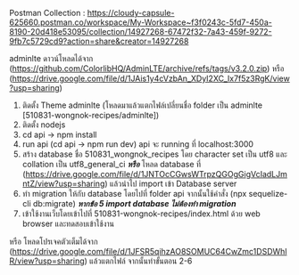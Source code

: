 Postman Collection : https://cloudy-capsule-625660.postman.co/workspace/My-Workspace~f3f0243c-5fd7-450a-8190-20d418e53095/collection/14927268-67472f32-7a43-459f-9272-9fb7c5729cd9?action=share&creator=14927268

adminlte ดาวน์โหลดได้จาก (https://github.com/ColorlibHQ/AdminLTE/archive/refs/tags/v3.2.0.zip) หรือ (https://drive.google.com/file/d/1JAis1y4cVzbAn_XDyI2XC_Ix7f5z3RgK/view?usp=sharing)

1. ติดตั้ง Theme adminlte (โหลดมาแล้วแตกไฟล์เปลี่ยนชื่อ folder เป็น adminlte [510831-wongnok-recipes/adminlte])
2. ติดตั้ง nodejs
3. cd api -> npm install
4. run api (cd api -> npm run dev) api จะ running ที่ localhost:3000
5. สร้าง database ชื่อ 510831_wongnok_recipes โดย character set เป็น utf8 และ collation เป็น utf8_general_ci ***หรือ*** โหลด database ที่ (https://drive.google.com/file/d/1JNTOcCGwsWTrpzQGOgGigVcIadLJmntZ/view?usp=sharing) แล้วนำไป import เข้า Database server
6. ทำ migration ให้กับ database โดยไปที่ folder api จากนั้นใช้คำสั่ง (npx sequelize-cli db:migrate) ***หากข้อ 5 import database ไม่ต้องทำ migration***
7. เข้าใช้งานเว็บโดยเข้าไปที่ 510831-wongnok-recipes/index.html ด้วย web browser และทดสอบเข้าใช้งาน

หรือ โหลดโปรเจคตัวเต็มได้จาก (https://drive.google.com/file/d/1JFSR5qihzAO8SOMUC64CwZmc1DSDWhlR/view?usp=sharing) แล้วแตกไฟล์ จากนั้นทำขั้นตอน 2-6